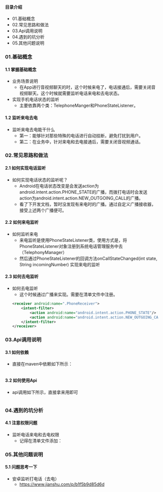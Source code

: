 #### 目录介绍
- 01.基础概念
- 02.常见思路和做法
- 03.Api调用说明
- 04.遇到的坑分析
- 05.其他问题说明



### 01.基础概念
#### 1.1 掌握基础概念
- 业务场景说明
    - 在App进行音视频聊天的时，这个时候来电了，电话接通后，需要关闭音视频聊天。这个时候就需要监听电话来电和去电状态。
- 实现手机电话状态的监听
    - 主要依靠两个类：TelephoneManger和PhoneStateListener。


#### 1.2 监听来电去电
- 监听来电去电能干什么
    - 第一：能够针对那些特殊的电话进行自动挂断，避免打扰到用户。
    - 第二：在业务中，针对来电和去电接通后，需要关闭音视频通话。


### 02.常见思路和做法
#### 2.1 如何实现电话监听
- 如何实现电话状态的监听呢？
    - Android在电话状态改变是会发送action为android.intent.action.PHONE_STATE的广播，而拨打电话时会发送action为android.intent.action.NEW_OUTGOING_CALL的广播。
    - 看了下开发文档，暂时没发现有来电时的广播。通过自定义广播接收器，接受上述两个广播便可。


#### 2.2 如何来电监听
- 如何监听来电
    - 来电监听是使用PhoneStateListener类，使用方式是，将PhoneStateListener对象注册到系统电话管理服务中去（TelephonyManager）
    - 然后通过PhoneStateListener的回调方法onCallStateChanged(int state, String incomingNumber) 实现来电的监听


#### 2.3 如何去电监听
- 如何去电监听
    - 这个时候通过广播来实现。需要在清单文件中注册。
    ``` xml
    <receiver android:name=".PhoneReceiver">
        <intent-filter>
            <action android:name="android.intent.action.PHONE_STATE"/>
            <action android:name="android.intent.action.NEW_OUTGOING_CALL" />
        </intent-filter>
    </receiver>
    ```




### 03.Api调用说明
#### 3.1 如何依赖
- 直接在maven中依赖如下所示：
    ``` java
    
    ```


#### 3.2 如何使用Api
- api调用如下所示，直接拿来用即可
    ``` java

    ```



### 04.遇到的坑分析
#### 4.1 注意权限问题
- 监听电话来电和去电权限
    - 记得在清单文件添加：<uses-permission android:name="android.permission.CALL_PHONE" />




### 05.其他问题说明
#### 5.1 问题思考一下
- 安卓监听打电话（去电）
    - https://www.jianshu.com/p/b1f5b9d85d6d


